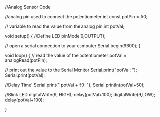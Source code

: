 //Analog Sensor Code

//analog pin used to connect the potentiometer
int const potPin = A0;

// variable to read the value from the analog pin
int potVal;

void setup() {
  //Define LED
  pinMode(9,OUTPUT);
  
  // open a serial connection to your computer
  Serial.begin(9600);
}

void loop() {
  // read the value of the potentiometer
  potVal = analogRead(potPin); 
  
  // print out the value to the Serial Monitor
  Serial.print("potVal: ");
  Serial.print(potVal);

  //Delay Time'
  Serial.print("   potVal + 50: ");
  Serial.println(potVal+50);

  //Blink LED
  digitalWrite(9, HIGH);
  delay(potVal+100);
  digitalWrite(9,LOW);
  delay(potVal+100);

  
}

